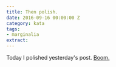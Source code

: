 ```yaml
---
title: Then polish.
date: 2016-09-16 00:00:00 Z
category: kata
tags:
- marginalia
extract:
---
```


Today I polished yesterday's post. [Boom.](https://github.com/callumflack/callumflack-blog/commits/8a38485b387fbc77469ad6afa5392b85f030ac17/_posts/2016-09-14-shit-kick.md)
